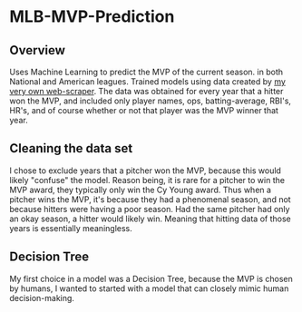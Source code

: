 # MLB-MVP-Prediction

## Overview
Uses Machine Learning to predict the MVP of the current season. in both National and American leagues. Trained models using data created by [my very own web-scraper](https://github.com/jblackledge/MLBStatScraper). The data was obtained for every year that a hitter won the MVP, and included only player names, ops, batting-average, RBI's, HR's, and of course whether or not that player was the MVP winner that year.

## Cleaning the data set
I chose to exclude years that a pitcher won the MVP, because this would likely "confuse" the model. Reason being, it is rare for a pitcher to win the MVP award, they typically only win the Cy Young award. Thus when a pitcher wins the MVP, it's because they had a phenomenal season, and not because hitters were having a poor season. Had the same pitcher had only an okay season, a hitter would likely win. Meaning that hitting data of those years is essentially meaningless.

## Decision Tree
My first choice in a model was a Decision Tree, because the MVP is chosen by humans, I wanted to started with a model that can closely mimic human decision-making.
